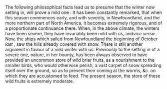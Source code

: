 The following philosophical facts lead us to presume that the winter now setting in, will prove a mild one : It has been constantly remarked, that when this season commences early, and with severity, in Newfoundland, and the more northern part of North America, it becomes extremely rigorous, and of a proportionate continuance there. When, in the above climate, the winters have been severe, they have invariably been mild with us, and*vice versa* . Now, the ships which sailed from Newfoundland the beginning of October *last* , saw the hills already covered with snow. There is still another argument in favour of a mild winter with us. Previously to the setting in of a severe one, nature, in her bounty, has been always observed to have provided an uncommon store of wild briar fruits, as a nourishment to the smaller birds, who would otherwise perish, a vast carpet of snow spreading itself over the ground, so as to prevent their coming at the worms, &c. on which they are accustomed to feed. The present season, the store of these wild fruits is extremely moderate.